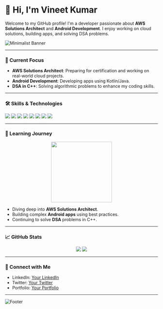 # 👋 Hi, I'm Vineet Kumar 

Welcome to my GitHub profile! I'm a developer passionate about **AWS Solutions Architect** and **Android Development**. I enjoy working on cloud solutions, building apps, and solving DSA problems.

![Minimalist Banner](https://user-images.githubusercontent.com/yourusername/yourrepo/banner.png) <!-- Replace this with your custom banner -->

---

### 🔭 Current Focus

- **AWS Solutions Architect**: Preparing for certification and working on real-world cloud projects.
- **Android Development**: Developing apps using Kotlin/Java. 
- **DSA in C++**: Solving algorithmic problems to enhance my coding skills.

---

### 🛠️ Skills & Technologies

<p align="left">
  <img src="https://img.shields.io/badge/C++-00599C?style=for-the-badge&logo=cplusplus&logoColor=white"/>
  <img src="https://img.shields.io/badge/Java-ED8B00?style=for-the-badge&logo=java&logoColor=white"/>
  <img src="https://img.shields.io/badge/Python-3776AB?style=for-the-badge&logo=python&logoColor=white"/>
  <img src="https://img.shields.io/badge/Kotlin-0095D5?style=for-the-badge&logo=kotlin&logoColor=white"/>
  <img src="https://img.shields.io/badge/HTML5-E34F26?style=for-the-badge&logo=html5&logoColor=white"/>
  <img src="https://img.shields.io/badge/CSS3-1572B6?style=for-the-badge&logo=css3&logoColor=white"/>
  <img src="https://img.shields.io/badge/AWS-232F3E?style=for-the-badge&logo=amazon-aws&logoColor=white"/>
  <img src="https://img.shields.io/badge/Git-F05032?style=for-the-badge&logo=git&logoColor=white"/>
</p>

---

### 🌱 Learning Journey

<p align="center">
  <img src="https://media.giphy.com/media/f3iwJFOVOwuy7K6FFw/giphy.gif" width="200px">
</p>

- Diving deep into **AWS Solutions Architect**.
- Building complex **Android apps** using best practices.
- Continuing to solve **DSA** problems in C++.

---

### 📈 GitHub Stats

<p align="center">
  <img src="https://github-readme-stats.vercel.app/api?username=yourusername&show_icons=true&theme=light"/>
  <img src="https://github-readme-stats.vercel.app/api/top-langs/?username=yourusername&layout=compact&theme=light"/>
</p>

---

### 🤝 Connect with Me

- LinkedIn: [Your LinkedIn](#)
- Twitter: [Your Twitter](#)
- Portfolio: [Your Portfolio](#)

---

![Footer](https://user-images.githubusercontent.com/yourusername/yourrepo/footer.png) <!-- Replace with your custom footer image -->
